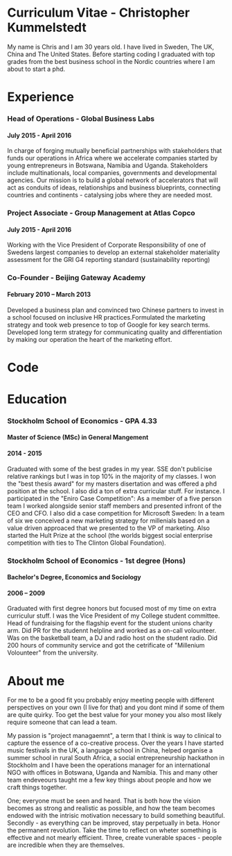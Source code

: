 <h1>Curriculum Vitae - Christopher Kummelstedt</h1>

<P>My name is Chris and I am 30 years old. I have lived in Sweden, The UK, China and The United States. Before starting coding I graduated with top grades from the best business school in the Nordic countries where I am about to start a phd.</P>

<h1>Experience</h1>
<h3>Head of Operations - Global Business Labs</h3>
<h4>July 2015 - April 2016</h4>
<p>In charge of forging mutually beneficial partnerships with stakeholders that funds our operations in Africa where we accelerate companies started by young entrepreneurs in Botswana, Namibia and Uganda. Stakeholders include multinationals, local companies, governments and developmental agencies. Our mission is to build a global network of accelerators that will act as conduits of ideas, relationships and business blueprints, connecting countries and continents - catalysing jobs where they are needed most.</p>

<h3>Project Associate - Group Management at Atlas Copco</h3>
<h4>July 2015 - April 2016</h4>
<p>Working with the Vice President of Corporate Responsibility of one of Swedens largest companies to develop an external stakeholder materiality assessment for the GRI G4 reporting standard (sustainability reporting)</p>

<h3>Co-Founder - Beijing Gateway Academy</h3>
<h4>February 2010 – March 2013</h4>
<p>Developed a business plan and convinced two Chinese partners to invest in a school focused on inclusive HR practices.Formulated the marketing strategy and took web presence to top of Google for key search terms. Developed long term strategy for communicating quality and differentiation by making our operation the heart of the marketing effort.</p>

<h1>Code</h1>

<h1>Education</h1>

<h3>Stockholm School of Economics - GPA 4.33</h3>
<h4>Master of Science (MSc) in General Mangement</h4>
<h4>2014 - 2015</h4>
<p>Graduated with some of the best grades in my year. SSE don't publicise relative rankings but I was in top 10% in the majority of my classes. I won the "best thesis award" for my masters disertation and was offered a phd position at the school. I also did a ton of extra curricular stuff. For instance. I participated in the "Eniro Case Competition": As a member of a five person team I worked alongside senior staff members and presented infront of the CEO and CFO. I also did a case competition for Microsoft Sweden: In a team of six we conceived a new marketing strategy for millenials based on a value driven approaced that we presented to the VP of marketing. Also started the Hult Prize at the school (the worlds biggest social enterprise competition with ties to The Clinton Global Foundation).</p>

<h3>Stockholm School of Economics - 1st degree (Hons)</h3>
<h4>Bachelor's Degree, Economics and Sociology</h4>
<h4>2006 – 2009</h4>
<p>Graduated with first degree honors but focused most of my time on extra curriculur stuff. I was the Vice President of my College student committee. Head of fundraising for the flagship event for the student unions charity arm. Did PR for the studennt helpline and worked as a on-call volounteer. Was on the basketball team, a DJ and radio host on the student radio. Did 200 hours of community service and got the cetrificate of "Millenium Volounteer" from the university.</p>

<h1>About me</h1>

<P>For me to be a good fit you probably enjoy meeting people with different perspectives on your own (I live for that) and you dont mind if some of them are quite quirky. Too get the best value for your money you also most likely require someone that can lead a team.</P>

<P>My passion is "project managaemnt", a term that I think is way to clinical to capture the essence of a co-creative process. Over the years I have started music festivals in the UK, a language school in China, helped organise a summer school in rural South Africa, a social entrepreneurship hackathon in Stockholm and I have been the operations manager for an international NGO with offices in Botswana, Uganda and Namibia. This and many other team endeveours taught me a few key things about people and how we craft things together. </P>

<P>One; everyone must be seen and heard. That is both how the vision becomes as strong and realistic as possible, and how the team becomes endowed with the intrisic motivation necessary to build something beautiful. Secondly - as everything can be improved, stay perpetually in beta. Honor the permanent revolution. Take the time to reflect on wheter something is effective and not mearly efficient. Three, create vunerable spaces - people are incredible when they are themselves.</P>



